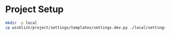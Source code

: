 Project Setup
=============

```bash
mkdir -p local
cp wishlist/project/settings/templates/settings.dev.py ./local/settings.dev.py
```
